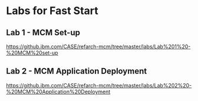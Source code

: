 # Labs for Fast Start

## Lab 1 - MCM Set-up
https://github.ibm.com/CASE/refarch-mcm/tree/master/labs/Lab%201%20-%20MCM%20set-up

## Lab 2 - MCM Application Deployment
https://github.ibm.com/CASE/refarch-mcm/tree/master/labs/Lab%202%20-%20MCM%20Application%20Deployment
